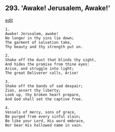 
## 293.  'Awake! Jerusalem, Awake!'
[edit](https://docs.google.com/document/d/1vE4S6LV1_2EyCVken0w8fzOPkmx2drot/edit?mode=html)



    1.
    Awake! Jerusalem, awake! 
    No longer in thy sins lie down; 
    The garment of salvation take, 
    Thy beauty and thy strength put on. 

    2.
    Shake off the dust that blinds thy sight, 
    And hides the promise from thine eyes: 
    Arise, and struggle into light; 
    The great Deliverer calls, Arise! 

    3.
    Shake off the bands of sad despair; 
    Zion, assert thy liberty; 
    Look up, thy broken heart prepare, 
    And God shall set the captive free. 

    4.
    Vessels of mercy, sons of grace, 
    Be purged from every sinful slain; 
    Be like your Lord, His word embrace, 
    Nor bear His hallowed name in vain.
